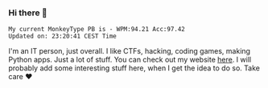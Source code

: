 ### Hi there 👋
<!-- PB START -->
```
My current MonkeyType PB is - WPM:94.21 Acc:97.42
Updated on: 23:20:41 CEST Time
```
<!-- PB END -->
I'm an IT person, just overall. I like CTFs, hacking, coding games, making Python apps. Just a lot of stuff.
You can check out my website [here](https://skill3472.github.io/).
I will probably add some interesting stuff here, when I get the idea to do so. Take care ❤️
